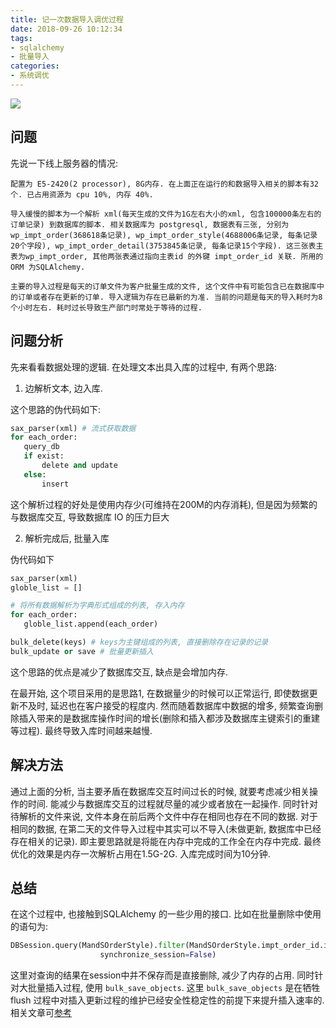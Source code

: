 ```yaml
---
title: 记一次数据导入调优过程
date: 2018-09-26 10:12:34
tags:
- sqlalchemy
- 批量导入
categories:
- 系统调优
---
```


![](http://p3euxxfa8.bkt.clouddn.com//18-9-26/41057982.jpg)

## 问题
先说一下线上服务器的情况: 

```
配置为 E5-2420(2 processor), 8G内存. 在上面正在运行的和数据导入相关的脚本有32个. 已占用资源为 cpu 10%, 内存 40%.

导入缓慢的脚本为一个解析 xml(每天生成的文件为1G左右大小的xml, 包含100000条左右的订单记录) 到数据库的脚本. 相关数据库为 postgresql, 数据表有三张, 分别为 wp_impt_order(368618条记录), wp_impt_order_style(4688006条记录, 每条记录20个字段), wp_impt_order_detail(3753845条记录, 每条记录15个字段). 这三张表主表为wp_impt_order, 其他两张表通过指向主表id 的外键 impt_order_id 关联. 所用的ORM 为SQLAlchemy.

主要的导入过程是每天的订单文件为客户批量生成的文件, 这个文件中有可能包含已在数据库中的订单或者存在更新的订单. 导入逻辑为存在已最新的为准. 当前的问题是每天的导入耗时为8个小时左右. 耗时过长导致生产部门时常处于等待的过程.
```

## 问题分析
先来看看数据处理的逻辑. 在处理文本出具入库的过程中, 有两个思路: 
1. 边解析文本, 边入库. 

 这个思路的伪代码如下:
 ```py
 sax_parser(xml) # 流式获取数据
 for each_order:
    query_db
    if exist:
        delete and update
    else:
        insert

 ```
 这个解析过程的好处是使用内存少(可维持在200M的内存消耗), 但是因为频繁的与数据库交互, 导致数据库 IO 的压力巨大

2. 解析完成后, 批量入库
 
 伪代码如下

 ```py
 sax_parser(xml)
 globle_list = []

 # 将所有数据解析为字典形式组成的列表, 存入内存
 for each_order:
    globle_list.append(each_order)

 bulk_delete(keys) # keys为主键组成的列表, 直接删除存在记录的记录
 bulk_update or save # 批量更新插入

 ```

 这个思路的优点是减少了数据库交互, 缺点是会增加内存.


在最开始, 这个项目采用的是思路1, 在数据量少的时候可以正常运行, 即使数据更新不及时, 延迟也在客户接受的程度内. 然而随着数据库中数据的增多, 频繁查询删除插入带来的是数据库操作时间的增长(删除和插入都涉及数据库主键索引的重建等过程). 最终导致入库时间越来越慢.

## 解决方法
通过上面的分析, 当主要矛盾在数据库交互时间过长的时候, 就要考虑减少相关操作的时间. 能减少与数据库交互的过程就尽量的减少或者放在一起操作. 同时针对待解析的文件来说, 文件本身在前后两个文件中存在相同也存在不同的数据. 对于相同的数据, 在第二天的文件导入过程中其实可以不导入(未做更新, 数据库中已经存在相关的记录). 即主要思路就是将能在内存中完成的工作全在内存中完成. 最终优化的效果是内存一次解析占用在1.5G-2G. 入库完成时间为10分钟.

## 总结
在这个过程中, 也接触到SQLAlchemy 的一些少用的接口. 比如在批量删除中使用的语句为:

```py
DBSession.query(MandSOrderStyle).filter(MandSOrderStyle.impt_order_id.in_(ids)).delete(
                    synchronize_session=False)
```

这里对查询的结果在session中并不保存而是直接删除, 减少了内存的占用. 同时针对大批量插入过程, 使用 `bulk_save_objects`. 这里 `bulk_save_objects` 是在牺牲 flush 过程中对插入更新过程的维护已经安全性稳定性的前提下来提升插入速率的. 相关文章可[参考](https://docs.sqlalchemy.org/en/rel_1_0/orm/persistence_techniques.html#bulk-operations)


